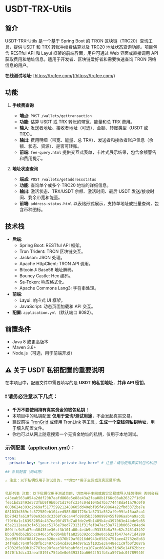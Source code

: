 # USDT-TRX-Utils

## 简介

USDT-TRX-Utils 是一个基于 Spring Boot 的 TRON 区块链（TRC20）查询工具，提供 USDT 和 TRX 转账手续费估算以及 TRC20 地址状态查询功能。项目包含 RESTful API 和 Layui 框架的前端界面，用户可通过 Web 界面或直接调用 API 获取费用和地址信息。适用于开发者、区块链爱好者和需要快速查询 TRON 网络信息的用户。

**在线测试地址**: [https://trcfee.com/](https://trcfee.com/)

## 功能

1. **手续费查询**
   - **端点**: `POST /wallets/gettransaction`
   - **功能**: 估算 USDT 或 TRX 转账的带宽、能量和总 TRX 费用。
   - **输入**: 发送者地址、接收者地址（可选）、金额、转账类型（USDT 或 TRX）。
   - **输出**: 费用明细（带宽、能量、总 TRX）、发送者和接收者账户信息（余额、状态、资源）、是否可转账。
   - **前端**: `fee-query.html` 提供交互式表单，卡片式展示结果，包含余额警告和费用提示。


2. **地址状态查询**
   - **端点**: `POST /wallets/getaddressstatus`
   - **功能**: 查询单个或多个 TRC20 地址的详细信息。
   - **输出**: 激活状态、TRX/USDT 余额、激活时间、最后 USDT 发送/接收时间、剩余带宽和能量。
   - **前端**: `address-status.html` 以表格形式展示，支持单地址或批量查询，包含币种图标。




## 技术栈

- **后端**:
  - Spring Boot: RESTful API 框架。
  - Tron Trident: TRON 区块链交互。
  - Jackson: JSON 处理。
  - Apache HttpClient: TRON API 调用。
  - BitcoinJ: Base58 地址解码。
  - Bouncy Castle: Hex 编码。
  - Sa-Token: 响应格式化。
  - Apache Commons Lang3: 字符串处理。
- **前端**:
  - Layui: 响应式 UI 框架。
  - JavaScript: 动态页面加载和 API 交互。
- **配置**: `application.yml`（默认端口 8082）。

## 前置条件

- Java 8 或更高版本
- Maven 3.6+
- Node.js（可选，用于前端开发）

## ⚠️ 关于 USDT 私钥配置的重要说明

在本项目中，配置文件中需要填写的是 **USDT 的私钥地址**，**并非 API 密钥**。

### ❗ 请务必注意以下几点：

- **千万不要使用持有真实资金的钱包私钥！**
- 本项目中的私钥配置 **仅用于查询/测试用途**，不会发起真实交易。
- 建议前往 [TronGrid](https://www.trongrid.io) 或使用 TronLink 等工具，**生成一个空钱包私钥地址**，用于填入配置文件。
- 你也可以从网上随意搜索一个无资金地址的私钥，仅用于本地测试。

### 示例配置（application.yml）：

```yaml
tron:
  private-key: "your-test-private-key-here" # 注意：请勿使用真实钱包的私钥

## 私钥配置（测试用）

⚠️ 注意：以下私钥仅用于测试目的，**切勿**用于主网或真实交易环境。


私钥列表 注意：以下私钥仅用于测试目的，切勿用于主网或真实交易或导入钱包使用 否则会有资金丢失风险
c43eab563a054a2ddf20b7aafd868e5e88e43a2faa08b1f66c03ab26327f1d9d  
fe51bd52493e573fbb9f9b0b71d176fc334c04d1045d7b5774448da41a79c0f0  
080b624e303c2b69af5177599212488605dd40ebf85f490864a22fbd3372be7e  
081033d369cfc372589eb104ced585d801728c1a5731a532af9e99fa16aa8ca1  
bb7d42fa619f90e93dadc3368fc6ca44fc88d5b33b98998455f896aab4a9acd1  
f79f6a1c163982054c437ea90f457d7a8fde2e9b1489b4e4397063e44bde9e85  
03e2112aae3cf4511eec5176e79ed773131f31fef847ac53a7719b0667c84ed4  
809ffc9d5a07ea30435be36cf3b101a00c4e4b9cd93333b8a75e82c246143492  
bb6d70db62b5bcc946c5f6c0b4bbf1a8256392ccbd9e0c6b22f6477e471d4289  
2ee993f04f884f2eeac820ec4376b79af0216dd943c05824751aee42782e8b63  
34f4abc7640fed0fbc3497c5b4cda0194d97a15f1035e3a448ec1c9fb0f2087a  
c7032d5e09b1b7783ce98faac38fababfdc1ca107acd6848e31d45e14f62bbcc  
8470fb3dcc33aeaf819fc754b3e0d639331ba6662f51fb3ca597bdc0f789940f  
